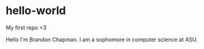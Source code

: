 # hello-world
My first repo &lt;3

Hello I'm Brandon Chapman. I am a sophomore in computer science at ASU.
